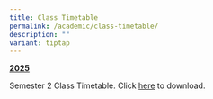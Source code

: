 ```yaml
---
title: Class Timetable
permalink: /academic/class-timetable/
description: ""
variant: tiptap
---
```

<p><strong><u>2025</u></strong>
</p>
<p>Semester 2 Class Timetable. Click <a href="/files/2025_Sem_2_Timetable__class__v2.pdf" rel="noopener noreferrer nofollow" target="_blank">here</a> to download.</p>
<p></p>
<p></p>
<p></p>